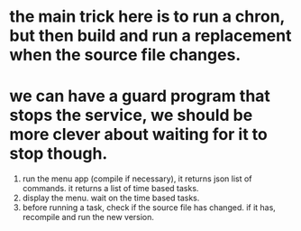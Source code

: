 
# the main trick here is to run a chron, but then build and run a replacement when the source file changes.
# we can have a guard program that stops the service, we should be more clever about waiting for it to stop though.

1. run the menu app (compile if necessary), it returns json list of commands. it returns a list of time based tasks.
2. display the menu. wait on the time based tasks.
3. before running a task, check if the source file has changed. if it has, recompile and run the new version.